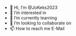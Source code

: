 - 👋 Hi, I’m @JoKeks2023
- 👀 I’m interested in 
- 🌱 I’m currently learning 
- 💞️ I’m looking to collaborate on 
- 📫 How to reach me E-Mail
<!---
JoKeks2023/JoKeks2023 is a ✨ special ✨ repository because its `README.md` (this file) appears on your GitHub profile.
You can click the Preview link to take a look at your changes.
--->
